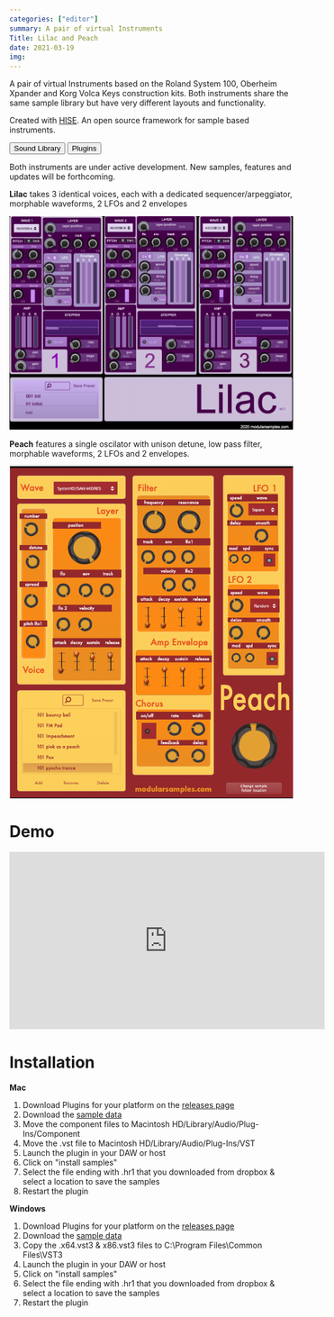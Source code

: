 ```yaml
---
categories: ["editor"]
summary: A pair of virtual Instruments 
Title: Lilac and Peach
date: 2021-03-19
img:
---
```



A pair of virtual Instruments based on the Roland System 100, Oberheim Xpander and Korg Volca Keys construction kits. Both instruments share the same sample library but have very different layouts and functionality.

Created with [HISE](http://hise.audio). An open source framework for sample based instruments.

<div class="buttons"> 
	<a href="https://www.dropbox.com/sh/a24tqzsef0p5tia/AAAlyUDHWaHS3uDkEkqbaR-Ha?dl=0" target="_blank"> <button> Sound Library</button></a> 
	<a href="https://github.com/publicsamples/Lilac-Peach/releases" target="_blank"> <button>Plugins</button></a> 
 </div>


Both instruments are under active development. New samples, features and updates will be forthcoming.


**Lilac** takes 3  identical voices, each with a dedicated sequencer/arpeggiator, morphable waveforms, 2 LFOs and 2 envelopes

  

![Sample library disks](https://raw.githubusercontent.com/publicsamples/Public-Samples/master/lilac.png)

  

**Peach** features a single oscilator with unison detune, low pass filter, morphable waveforms, 2 LFOs and 2 envelopes.

![Sample library disks](https://raw.githubusercontent.com/publicsamples/Lilac-Peach/master/Peach/Peach.png)


# Demo

 <iframe width="560" height="315" src="https://www.youtube.com/embed/9AO90rA14P4" title="YouTube video player" frameborder="0" allow="accelerometer; autoplay; clipboard-write; encrypted-media; gyroscope; picture-in-picture" allowfullscreen></iframe>

# Installation 

**Mac**

1. Download Plugins for your platform on the [releases page](https://github.com/publicsamples/Lilac-Peach/releases)
2. Download the [sample data](https://www.dropbox.com/sh/a24tqzsef0p5tia/AAAlyUDHWaHS3uDkEkqbaR-Ha?dl=0) 
3. Move the component files to  Macintosh HD/Library/Audio/Plug-Ins/Component
4. Move the .vst file to  Macintosh HD/Library/Audio/Plug-Ins/VST
5. Launch the plugin in your DAW or host
6. Click on "install samples"
7. Select the file ending with .hr1 that you downloaded from dropbox & select a location to save the samples
8. Restart the plugin

**Windows**
  
1. Download Plugins for your platform on the [releases page](https://github.com/publicsamples/Lilac-Peach/releases)
2. Download the [sample data](https://www.dropbox.com/sh/a24tqzsef0p5tia/AAAlyUDHWaHS3uDkEkqbaR-Ha?dl=0) 
3. Copy the .x64.vst3 & x86.vst3 files to  C:\Program Files\Common Files\VST3
4. Launch the plugin in your DAW or host
5. Click on "install samples"
6. Select the file ending with .hr1 that you downloaded from dropbox & select a location to save the samples
7. Restart the plugin

 


